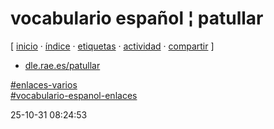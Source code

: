 # vocabulario español ¦ patullar
[ [inicio](https://github.com/jucardus/jucardus.github.io/blob/main/index.md) · [índice](https://github.com/jucardus/jucardus.github.io/blob/main/indice.md) · [etiquetas](https://github.com/jucardus/jucardus.github.io/blob/main/etiquetas.md) · [actividad](https://github.com/jucardus/jucardus.github.io/blob/main/actividad.md) · [compartir](https://x.com/intent/tweet?text=vocabulario+espa%C3%B1ol+%C2%A6+patullar+%E2%80%94+Enlaces+varios%2C+Vocabulario+espa%C3%B1ol+(enlaces)%0A%0A%E2%86%92+https%3A%2F%2Fgithub.com%2Fjucardus%2Fjucardus.github.io%2Fblob%2Fmain%2Fv%2Fo%2Fc%2Fvocabulario-espanol-patullar.md%0A%0A%23enlaces_varios_jucardus%0A%23vocabulario_espanol_enlaces_jucardus) ]

* [dle.rae.es/patullar](https://dle.rae.es/patullar)

[#enlaces-varios](https://github.com/jucardus/jucardus.github.io/blob/main/e/n/enlaces-varios.md)  
[#vocabulario-espanol-enlaces](https://github.com/jucardus/jucardus.github.io/blob/main/v/o/vocabulario-espanol-enlaces.md)

25-10-31 08:24:53
